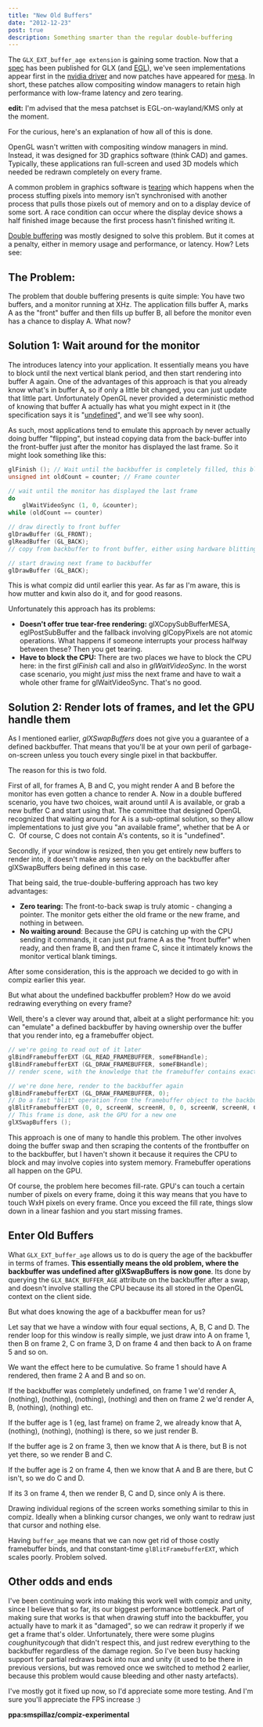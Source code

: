 ```yaml
---
title: "New Old Buffers"
date: "2012-12-23"
post: true
description: Something smarter than the regular double-buffering
---
```


The `GLX_EXT_buffer_age extension` is gaining some traction. Now that a [spec](https://github.com/rib/gl-extensions/blob/master/GLX_EXT_buffer_age.txt) has been published for GLX (and [EGL](https://github.com/rib/gl-extensions/blob/master/EGL_EXT_buffer_age.txt)), we've seen implementations appear first in the [nvidia driver](http://www.nvidia.com/object/linux-display-amd64-313.09-driver.html) and now patches have appeared for [mesa](http://lists.freedesktop.org/archives/mesa-dev/2012-December/031601.html). In short, these patches allow compositing window managers to retain high performance with low-frame latency and zero tearing.

**edit:** I'm advised that the mesa patchset is EGL-on-wayland/KMS only at the moment.

For the curious, here's an explanation of how all of this is done.

OpenGL wasn't written with compositing window managers in mind. Instead, it was designed for 3D graphics software (think CAD) and games. Typically, these applications ran full-screen and used 3D models which needed be redrawn completely on every frame.

A common problem in graphics software is [tearing](http://en.wikipedia.org/wiki/Screen_tearing) which happens when the process stuffing pixels into memory isn't synchronised with another process that pulls those pixels out of memory and on to a display device of some sort. A race condition can occur where the display device shows a half finished image because the first process hasn't finished writing it.

[Double buffering](http://en.wikipedia.org/wiki/Multiple_buffering#Double_buffering_in_computer_graphics) was mostly designed to solve this problem. But it comes at a penalty, either in memory usage and performance, or latency. How? Lets see:

## The Problem:

The problem that double buffering presents is quite simple: You have two buffers, and a monitor running at XHz. The application fills buffer A, marks A as the "front" buffer and then fills up buffer B, all before the monitor even has a chance to display A. What now?

## Solution 1: Wait around for the monitor

The introduces latency into your application. It essentially means you have to block until the next vertical blank period, and then start rendering into buffer A again. One of the advantages of this approach is that you already know what's in buffer A, so if only a little bit changed, you can just update that little part. Unfortunately OpenGL never provided a deterministic method of knowing that buffer A actually has what you might expect in it (the specification says it is "[undefined](http://publib.boulder.ibm.com/infocenter/pseries/v5r3/index.jsp?topic=/com.ibm.aix.opengl/doc/openglrf/glXSwapBuffers.htm)", and we'll see why soon).

As such, most applications tend to emulate this approach by never actually doing buffer "flipping", but instead copying data from the back-buffer into the front-buffer just after the monitor has displayed the last frame. So it might look something like this:

```cpp
glFinish (); // Wait until the backbuffer is completely filled, this blocks the CPU
unsigned int oldCount = counter; // Frame counter

// wait until the monitor has displayed the last frame
do
    glWaitVideoSync (1, 0, &counter);
while (oldCount == counter)

// draw directly to front buffer
glDrawBuffer (GL_FRONT);
glReadBuffer (GL_BACK);
// copy from backbuffer to front buffer, either using hardware blitting with glXCopySubBufferMESA / eglPostSubBufferOES or texturing with glCopyPixels

// start drawing next frame to backbuffer
glDrawBuffer (GL_BACK);
```

This is what compiz did until earlier this year. As far as I'm aware, this is how mutter and kwin also do it, and for good reasons.

Unfortunately this approach has its problems:

- **Doesn't offer true tear-free rendering:** glXCopySubBufferMESA, eglPostSubBuffer and the fallback involving glCopyPixels are not atomic operations. What happens if someone interrupts your process halfway between these? Then you get tearing.
- **Have to block the CPU:** There are two places we have to block the CPU here: in the first *glFinish* call and also in *glWaitVideoSync*. In the worst case scenario, you might *just* miss the next frame and have to wait a whole other frame for glWaitVideoSync. That's no good.

## Solution 2: Render lots of frames, and let the GPU handle them

As I mentioned earlier, *glXSwapBuffers* does not give you a guarantee of a defined backbuffer. That means that you'll be at your own peril of garbage-on-screen unless you touch every single pixel in that backbuffer.

The reason for this is two fold.

First of all, for frames A, B and C, you might render A and B before the monitor has even gotten a chance to render A. Now in a double buffered scenario, you have two choices, wait around until A is available, or grab a new buffer C and start using that. The committee that designed OpenGL recognized that waiting around for A is a sub-optimal solution, so they allow implementations to just give you "an available frame", whether that be A or C.  Of course, C does not contain A's contents, so it is "undefined".

Secondly, if your window is resized, then you get entirely new buffers to render into, it doesn't make any sense to rely on the backbuffer after glXSwapBuffers being defined in this case.

That being said, the true-double-buffering approach has two key advantages:

- **Zero tearing:** The front-to-back swap is truly atomic - changing a pointer. The monitor gets either the old frame or the new frame, and nothing in between.
- **No waiting around**: Because the GPU is catching up with the CPU sending it commands, it can just put frame A as the "front buffer" when ready, and then frame B, and then frame C, since it intimately knows the monitor vertical blank timings.

After some consideration, this is the approach we decided to go with in compiz earlier this year.

But what about the undefined backbuffer problem? How do we avoid redrawing everything on every frame?

Well, there's a clever way around that, albeit at a slight performance hit: you can "emulate" a defined backbuffer by having ownership over the buffer that you render into, eg a framebuffer object.

```cpp
// we're going to read out of it later
glBindFramebufferEXT (GL_READ_FRAMEBUFFER, someFBHandle);
glBindFramebufferEXT (GL_DRAW_FRAMEBUFFER, someFBHandle);
// render scene, with the knowledge that the framebuffer contains exactly the same contents as the last frame

// we're done here, render to the backbuffer again
glBindFramebufferEXT (GL_DRAW_FRAMEBUFFER, 0);
// Do a fast "blit" operation from the framebuffer object to the backbuffer and redraw every pixel there
glBlitFramebufferEXT (0, 0, screenW, screenH, 0, 0, screenW, screenH, GL_COLOR, GL_LINEAR);
// This frame is done, ask the GPU for a new one
glXSwapBuffers ();
```

This approach is one of many to handle this problem. The other involves doing the buffer swap and then scraping the contents of the frontbuffer on to the backbuffer, but I haven't shown it because it requires the CPU to block and may involve copies into system memory. Framebuffer operations all happen on the GPU.

Of course, the problem here becomes fill-rate. GPU's can touch a certain number of pixels on every frame, doing it this way means that you have to touch WxH pixels on every frame. Once you exceed the fill rate, things slow down in a linear fashion and you start missing frames.

## Enter Old Buffers

What `GLX_EXT_buffer_age` allows us to do is query the age of the backbuffer in terms of frames. **This essentially means the old problem, where the backbuffer was undefined after glXSwapBuffers is now gone**. Its done by querying the `GLX_BACK_BUFFER_AGE` attribute on the backbuffer after a swap, and doesn't involve stalling the CPU because its all stored in the OpenGL context on the client side.

But what does knowing the age of a backbuffer mean for us?

Let say that we have a window with four equal sections, A, B, C and D. The render loop for this window is really simple, we just draw into A on frame 1, then B on frame 2, C on frame 3, D on frame 4 and then back to A on frame 5 and so on.

We want the effect here to be cumulative. So frame 1 should have A rendered, then frame 2 A and B and so on.

If the backbuffer was completely undefined, on frame 1 we'd render A, (nothing), (nothing), (nothing), (nothing) and then on frame 2 we'd render A, B, (nothing), (nothing) etc.

If the buffer age is 1 (eg, last frame) on frame 2, we already know that A, (nothing), (nothing), (nothing) is there, so we just render B.

If the buffer age is 2 on frame 3, then we know that A is there, but B is not yet there, so we render B and C.

If the buffer age is 2 on frame 4, then we know that A and B are there, but C isn't, so we do C and D.

If its 3 on frame 4, then we render B, C and D, since only A is there.

Drawing individual regions of the screen works something similar to this in compiz. Ideally when a blinking cursor changes, we only want to redraw just that cursor and nothing else.

Having `buffer_age` means that we can now get rid of those costly framebuffer binds, and that constant-time `glBlitFramebufferEXT`, which scales poorly. Problem solved.

## Other odds and ends

I've been continuing work into making this work well with compiz and unity, since I believe that so far, its our biggest performance bottleneck. Part of making sure that works is that when drawing stuff into the backbuffer, you actually have to mark it as "damaged", so we can redraw it properly if we get a frame that's older. Unfortunately, there were some plugins *cough*unity*cough* that didn't respect this, and just redrew everything to the backbuffer regardless of the damage region. So I've been busy hacking support for partial redraws back into nux and unity (it used to be there in previous versions, but was removed once we switched to method 2 earlier, because this problem would cause bleeding and other nasty artefacts).

I've mostly got it fixed up now, so I'd appreciate some more testing. And I'm sure you'll appreciate the FPS increase :)

**ppa:smspillaz/compiz-experimental**
